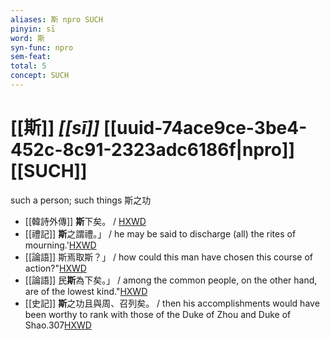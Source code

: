```yaml
---
aliases: 斯 npro SUCH
pinyin: sī
word: 斯
syn-func: npro
sem-feat: 
total: 5
concept: SUCH 
---
```

# [[斯]] *[[sī]]*  [[uuid-74ace9ce-3be4-452c-8c91-2323adc6186f|npro]] [[SUCH]]
such a person; such things 斯之功
 - [[韓詩外傳]] **斯**下矣。 / [HXWD](https://hxwd.org/textview.html?location=KR1c0066_tls_003-37a.11)
 - [[禮記]] **斯**之謂禮。」 / he may be said to discharge (all) the rites of mourning.'[HXWD](https://hxwd.org/textview.html?location=KR1d0052_tls_004-36a.1)
 - [[論語]] 斯焉取斯？」 / how could this man have chosen this course of action?"[HXWD](https://hxwd.org/textview.html?location=KR1h0004_tls_005-4a.1)
 - [[論語]] 民**斯**為下矣。」 / among the common people, on the other hand, are of the lowest kind."[HXWD](https://hxwd.org/textview.html?location=KR1h0004_tls_016-15a.1)
 - [[史記]] **斯**之功且與周、召列矣。 / then his accomplishments would have been worthy to rank with those of the Duke of Zhou and Duke of Shao.307[HXWD](https://hxwd.org/textview.html?location=KR2a0001_tls_087-38a.26)
